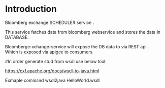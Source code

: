 # Introduction 
Bloomberg exchange SCHEDULER service .

This service fetches data from bloomberg webservice and stores the data in DATABASE.

Bloomberge-xchange-service will expose the DB data to via REST api. Which is exposed via apigee to consumers.

#In order generate stud from wsdl use below tool 

https://cxf.apache.org/docs/wsdl-to-java.html 

Exmaple command
wsdl2java HelloWorld.wsdl 